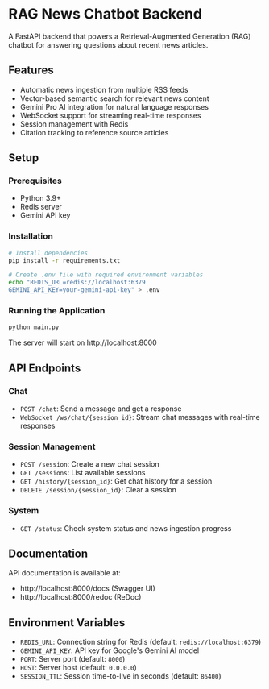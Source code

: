 # RAG News Chatbot Backend

A FastAPI backend that powers a Retrieval-Augmented Generation (RAG) chatbot for answering questions about recent news articles.

## Features

- Automatic news ingestion from multiple RSS feeds
- Vector-based semantic search for relevant news content
- Gemini Pro AI integration for natural language responses
- WebSocket support for streaming real-time responses
- Session management with Redis
- Citation tracking to reference source articles

## Setup

### Prerequisites

- Python 3.9+
- Redis server
- Gemini API key

### Installation

```bash
# Install dependencies
pip install -r requirements.txt

# Create .env file with required environment variables
echo "REDIS_URL=redis://localhost:6379
GEMINI_API_KEY=your-gemini-api-key" > .env
```

### Running the Application

```bash
python main.py
```

The server will start on http://localhost:8000

## API Endpoints

### Chat

- `POST /chat`: Send a message and get a response
- `WebSocket /ws/chat/{session_id}`: Stream chat messages with real-time responses

### Session Management

- `POST /session`: Create a new chat session
- `GET /sessions`: List available sessions
- `GET /history/{session_id}`: Get chat history for a session
- `DELETE /session/{session_id}`: Clear a session

### System

- `GET /status`: Check system status and news ingestion progress

## Documentation

API documentation is available at:
- http://localhost:8000/docs (Swagger UI)
- http://localhost:8000/redoc (ReDoc)

## Environment Variables

- `REDIS_URL`: Connection string for Redis (default: `redis://localhost:6379`)
- `GEMINI_API_KEY`: API key for Google's Gemini AI model
- `PORT`: Server port (default: `8000`)
- `HOST`: Server host (default: `0.0.0.0`)
- `SESSION_TTL`: Session time-to-live in seconds (default: `86400`)